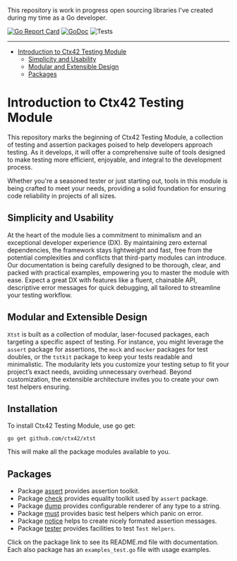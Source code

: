 This repository is work in progress open sourcing libraries I've created during 
my time as a Go developer.

[![Go Report Card](https://goreportcard.com/badge/github.com/ctx42/xtst)](https://goreportcard.com/report/github.com/ctx42/xtst)
[![GoDoc](https://img.shields.io/badge/api-Godoc-blue.svg)](https://pkg.go.dev/github.com/ctx42/xtst)
![Tests](https://github.com/ctx42/xtst/actions/workflows/go.yml/badge.svg?branch=master)

---

<!-- TOC -->
* [Introduction to Ctx42 Testing Module](#introduction-to-ctx42-testing-module)
  * [Simplicity and Usability](#simplicity-and-usability)
  * [Modular and Extensible Design](#modular-and-extensible-design)
  * [Packages](#packages)
<!-- TOC -->

# Introduction to Ctx42 Testing Module

This repository marks the beginning of Ctx42 Testing Module, a collection of 
testing and assertion packages poised to help developers approach testing. As 
it develops, it will offer a comprehensive suite of tools designed to make 
testing more efficient, enjoyable, and integral to the development process.

Whether you're a seasoned tester or just starting out, tools in this module is 
being crafted to meet your needs, providing a solid foundation for ensuring 
code reliability in projects of all sizes.

## Simplicity and Usability

At the heart of the module lies a commitment to minimalism and an exceptional
developer experience (DX). By maintaining zero external dependencies, the
framework stays lightweight and fast, free from the potential complexities and
conflicts that third-party modules can introduce. Our documentation is being
carefully designed to be thorough, clear, and packed with practical examples,
empowering you to master the module with ease. Expect a great DX with features 
like a fluent, chainable API, descriptive error messages for quick debugging, 
all tailored to streamline your testing workflow.

## Modular and Extensible Design

`Xtst` is built as a collection of modular, laser-focused packages, each 
targeting a specific aspect of testing. For instance, you might leverage the 
`assert` package for assertions, the `mock` and `mocker` packages for test 
doubles, or the `tstkit` package to keep your tests readable and minimalistic. 
The modularity lets you customize your testing setup to fit your project’s 
exact needs, avoiding unnecessary overhead. Beyond customization, the 
extensible architecture invites you to create your own test helpers ensuring.

## Installation
To install Ctx42 Testing Module, use go get:

```shell
go get github.com/ctx42/xtst
```

This will make all the package modules available to you.

## Packages

- Package [assert](pkg/assert) provides assertion toolkit.
- Package [check](pkg/check) provides equality toolkit used by `assert` package.
- Package [dump](pkg/dump) provides configurable renderer of any type to a string.
- Package [must](pkg/must) provides basic test helpers which panic on error.
- Package [notice](pkg/notice) helps to create nicely formated assertion messages.
- Package [tester](pkg/tester) provides facilities to test `Test Helpers`.

Click on the package link to see its README.md file with documentation. Each 
also package has an `examples_test.go` file with usage examples.
